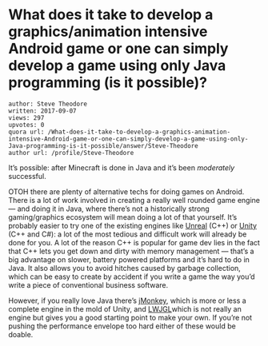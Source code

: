 # What does it take to develop a graphics/animation intensive Android game or one can simply develop a game using only Java programming (is it possible)?

	author: Steve Theodore
	written: 2017-09-07
	views: 297
	upvotes: 0
	quora url: /What-does-it-take-to-develop-a-graphics-animation-intensive-Android-game-or-one-can-simply-develop-a-game-using-only-Java-programming-is-it-possible/answer/Steve-Theodore
	author url: /profile/Steve-Theodore


It’s possible: after Minecraft is done in Java and it’s been _moderately_ successful.

OTOH there are plenty of alternative techs for doing games on Android. There is a lot of work involved in creating a really well rounded game engine — and doing it in Java, where there’s not a historically strong gaming/graphics ecosystem will mean doing a lot of that yourself. It’s probably easier to try one of the existing engines like [Unreal](https://docs.unrealengine.com/latest/INT/Platforms/Android/) (C++) or [Unity](https://docs.unity3d.com/Manual/android-GettingStarted.html) (C++ and C#): a lot of the most tedious and difficult work will already be done for you. A lot of the reason C++ is popular for game dev lies in the fact that C++ lets you get down and dirty with memory management — that’s a big advantage on slower, battery powered platforms and it’s hard to do in Java. It also allows you to avoid hitches caused by garbage collection, which can be easy to create by accident if you write a game the way you’d write a piece of conventional business software.

However, if you really love Java there’s [jMonkey](http://jmonkeyengine.org/), which is more or less a complete engine in the mold of Unity, and [LWJGL](https://www.lwjgl.org/)which is not really an engine but gives you a good starting point to make your own. If you’re not pushing the performance envelope too hard either of these would be doable.

